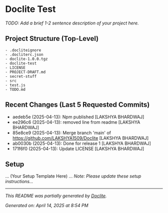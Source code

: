 # Doclite Test

*TODO: Add a brief 1-2 sentence description of your project here.*

## Project Structure (Top-Level)

```
- .docliteignore
- .docliterc.json
- doclite-1.0.0.tgz
- doclite-test
- LICENSE
- PROJECT-DRAFT.md
- secret-stuff
- src
- test.js
- TODO.md
```

## Recent Changes (Last 5 Requested Commits)

- aedeb5e (2025-04-13): Npm published [LAKSHYA BHARDWAJ]
- ee296c6 (2025-04-13): removed line from readme [LAKSHYA BHARDWAJ]
- 85e8ce9 (2025-04-13): Merge branch 'main' of https://github.com/LAKSHYA1509/Doclite [LAKSHYA BHARDWAJ]
- ab0030b (2025-04-13): Done for release 1 [LAKSHYA BHARDWAJ]
- 171f6f0 (2025-04-13): Update LICENSE [LAKSHYA BHARDWAJ]

## Setup

... (Your Setup Template Here) ...
*Note: Please update these setup instructions...*

---

*This README was partially generated by [Doclite](https://github.com/your-repo).*

_Generated on: April 14, 2025 at 8:54 PM_